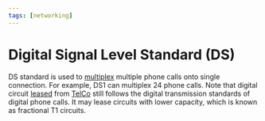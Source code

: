 ```yaml
---
tags: [networking]
---
```


# Digital Signal Level Standard (DS)

DS standard is used to [multiplex](202209091259.md) multiple phone calls onto
single connection. For example, DS1 can multiplex 24 phone calls. Note that
digital circuit [leased](202207150843.md) from [TelCo](202209271141.md) still
follows the digital transmission standards of digital phone calls. It may lease
circuits with lower capacity, which is known as fractional T1 circuits.
